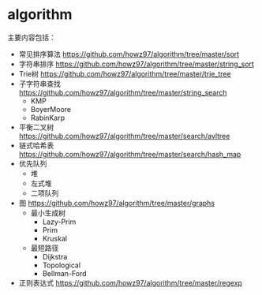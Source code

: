 # algorithm
主要内容包括：
* 常见排序算法
  https://github.com/howz97/algorithm/tree/master/sort
* 字符串排序
  https://github.com/howz97/algorithm/tree/master/string_sort
* Trie树
  https://github.com/howz97/algorithm/tree/master/trie_tree
* 子字符串查找
  https://github.com/howz97/algorithm/tree/master/string_search
  * KMP
  * BoyerMoore
  * RabinKarp
* 平衡二叉树
  https://github.com/howz97/algorithm/tree/master/search/avltree
* 链式哈希表
  https://github.com/howz97/algorithm/tree/master/search/hash_map
* 优先队列
  * 堆
  * 左式堆
  * 二项队列
* 图
  https://github.com/howz97/algorithm/tree/master/graphs
  * 最小生成树
    * Lazy-Prim
    * Prim
    * Kruskal
  * 最短路径
    * Dijkstra
    * Topological
    * Bellman-Ford
* 正则表达式
  https://github.com/howz97/algorithm/tree/master/regexp
